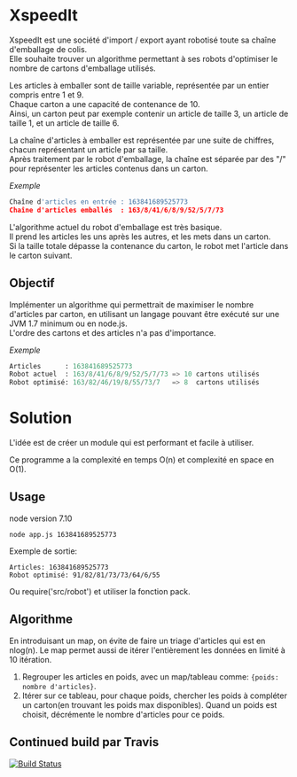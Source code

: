 XspeedIt
========

XspeedIt est une société d'import / export ayant robotisé toute sa chaîne d'emballage de colis.  
Elle souhaite trouver un algorithme permettant à ses robots d'optimiser le nombre de cartons d'emballage utilisés.

Les articles à emballer sont de taille variable, représentée par un entier compris entre 1 et 9.  
Chaque carton a une capacité de contenance de 10.  
Ainsi, un carton peut par exemple contenir un article de taille 3, un article de taille 1, et un article de taille 6.

La chaîne d'articles à emballer est représentée par une suite de chiffres, chacun représentant un article par sa taille.  
Après traitement par le robot d'emballage, la chaîne est séparée par des "/" pour représenter les articles contenus dans un carton.

*Exemple*  
```python
Chaîne d'articles en entrée : 163841689525773  
Chaîne d'articles emballés  : 163/8/41/6/8/9/52/5/7/73
```

L'algorithme actuel du robot d'emballage est très basique.  
Il prend les articles les uns après les autres, et les mets dans un carton.  
Si la taille totale dépasse la contenance du carton, le robot met l'article dans le carton suivant.

Objectif
--------

Implémenter un algorithme qui permettrait de maximiser le nombre d'articles par carton, en utilisant un langage pouvant être exécuté sur une JVM 1.7 minimum ou en node.js.  
L'ordre des cartons et des articles n'a pas d'importance.

*Exemple*  
```python
Articles      : 163841689525773  
Robot actuel  : 163/8/41/6/8/9/52/5/7/73 => 10 cartons utilisés  
Robot optimisé: 163/82/46/19/8/55/73/7   => 8  cartons utilisés
```

# Solution

L'idée est de créer un module qui est performant et facile à utiliser.

Ce programme a la complexité en temps O(n) et complexité en space en O(1).

## Usage

node version 7.10

```
node app.js 163841689525773
```

Exemple de sortie:

```
Articles: 163841689525773
Robot optimisé: 91/82/81/73/73/64/6/55
```

Ou require('src/robot') et utiliser la fonction pack.

## Algorithme

En introduisant un map, on évite de faire un triage d'articles qui est en nlog(n). Le map permet aussi de itérer l'entièrement les données en limité à 10 itération.

1. Regrouper les articles en poids, avec un map/tableau comme: `{poids: nombre d'articles}`.
2. Itérer sur ce tableau, pour chaque poids, chercher les poids à compléter un carton(en trouvant les poids max disponibles). Quand un poids est choisit, décrémente le nombre d'articles pour ce poids.

## Continued build par Travis

[![Build Status](https://travis-ci.org/GGYaX/xspeedit.svg?branch=master)](https://travis-ci.org/GGYaX/xspeedit)
